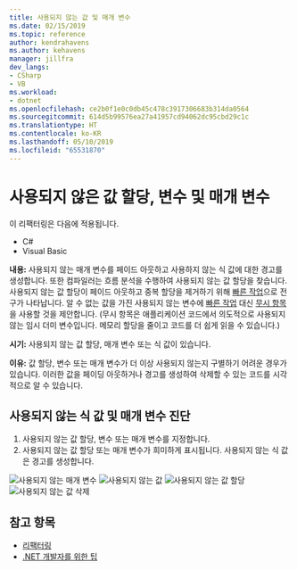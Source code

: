 ```yaml
---
title: 사용되지 않는 값 및 매개 변수
ms.date: 02/15/2019
ms.topic: reference
author: kendrahavens
ms.author: kehavens
manager: jillfra
dev_langs:
- CSharp
- VB
ms.workload:
- dotnet
ms.openlocfilehash: ce2b0f1e0c0db45c478c3917306683b314da0564
ms.sourcegitcommit: 614d5b99576ea27a41957cd94062dc95cbd29c1c
ms.translationtype: HT
ms.contentlocale: ko-KR
ms.lasthandoff: 05/10/2019
ms.locfileid: "65531870"
---
```

# <a name="unused-value-assignments-variables-and-parameters"></a>사용되지 않은 값 할당, 변수 및 매개 변수

이 리팩터링은 다음에 적용됩니다.

- C#
- Visual Basic

**내용:** 사용되지 않는 매개 변수를 페이드 아웃하고 사용하지 않는 식 값에 대한 경고를 생성합니다. 또한 컴파일러는 흐름 분석을 수행하여 사용되지 않는 값 할당을 찾습니다. 사용되지 않는 값 할당이 페이드 아웃하고 중복 할당을 제거하기 위해 [빠른 작업](../quick-actions.md)으로 전구가 나타납니다. 알 수 없는 값을 가진 사용되지 않는 변수에 [빠른 작업](../quick-actions.md) 대신 [무시 항목](/dotnet/csharp/discards)을 사용할 것을 제안합니다. (무시 항목은 애플리케이션 코드에서 의도적으로 사용되지 않는 임시 더미 변수입니다. 메모리 할당을 줄이고 코드를 더 쉽게 읽을 수 있습니다.)

**시기:** 사용되지 않는 값 할당, 매개 변수 또는 식 값이 있습니다.

**이유:** 값 할당, 변수 또는 매개 변수가 더 이상 사용되지 않는지 구별하기 어려운 경우가 있습니다. 이러한 값을 페이딩 아웃하거나 경고를 생성하여 삭제할 수 있는 코드를 시각적으로 알 수 있습니다.

## <a name="unused-expression-values-and-parameters-diagnostic"></a>사용되지 않는 식 값 및 매개 변수 진단

1. 사용되지 않는 값 할당, 변수 또는 매개 변수를 지정합니다.
2. 사용되지 않는 값 할당 또는 매개 변수가 희미하게 표시됩니다. 사용되지 않는 식 값은 경고를 생성합니다.

  ![사용되지 않는 매개 변수](media/unused-parameter.png)
  ![사용되지 않는 값](media/unused-value.png)
  ![사용되지 않는 값 할당](media/unused-value-assignment.png)
  ![사용되지 않는 값 삭제](media/unused-value-discard.png)

## <a name="see-also"></a>참고 항목

- [리팩터링](../refactoring-in-visual-studio.md)
- [.NET 개발자를 위한 팁](../csharp-developer-productivity.md)
